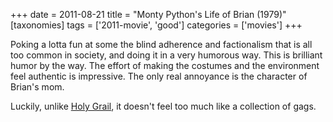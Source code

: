 +++
date = 2011-08-21
title = "Monty Python's Life of Brian (1979)"
[taxonomies]
tags = ['2011-movie', 'good']
categories = ['movies']
+++

Poking a lotta fun at some the blind adherence and factionalism that is
all too common in society, and doing it in a very humorous way. This is
brilliant humor by the way. The effort of making the costumes and the
environment feel authentic is impressive. The only real annoyance is the
character of Brian's mom.

Luckily, unlike [Holy Grail], it doesn't feel too much like a
collection of gags.

  [Holy Grail]: @/monty-python-s-quest-for-the-holy-grail-1975.md
